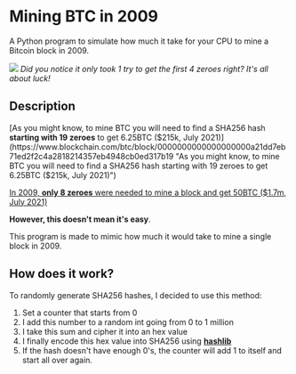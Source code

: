 # Mining BTC in 2009
A Python program to simulate how much it take for your CPU to mine a Bitcoin block in 2009.

![](https://i.imgur.com/3RSA2cU.gif)
*Did you notice it only took 1 try to get the first 4 zeroes right? 
It's all about luck!*
## Description
[As you might know, to mine BTC you will need to find a SHA256 hash **starting with 19 zeroes** to get 6.25BTC ($215k, July 2021)](https://www.blockchain.com/btc/block/0000000000000000000a21dd7eb71ed2f2c4a2818214357eb4948cb0ed317b19 "As you might know, to mine BTC you will need to find a SHA256 hash starting with 19 zeroes to get 6.25BTC ($215k, July 2021)")

[In 2009, **only 8 zeroes** were needed to mine a block and get 50BTC ($1.7m, July 2021)](https://www.blockchain.com/btc/block/000000005665d506f6c3ccb5fd98624f9816a8a169f1d2327d1d4d6d3262ad12)

**However, this doesn't mean it's easy**. 

This program is made to mimic how much it would take to mine a single block in 2009.

## How does it work?
To randomly generate SHA256 hashes, I decided to use this method:
1. Set a counter that starts from 0
2. I add this number to a random int going from 0 to 1 million
3. I take this sum and cipher it into an hex value
4. I finally encode this hex value into SHA256 using  **[hashlib](https://docs.python.org/3/library/hashlib.html "hashlib")**
5. If the hash doesn't have enough 0's, the counter will add 1 to itself and start all over again.

